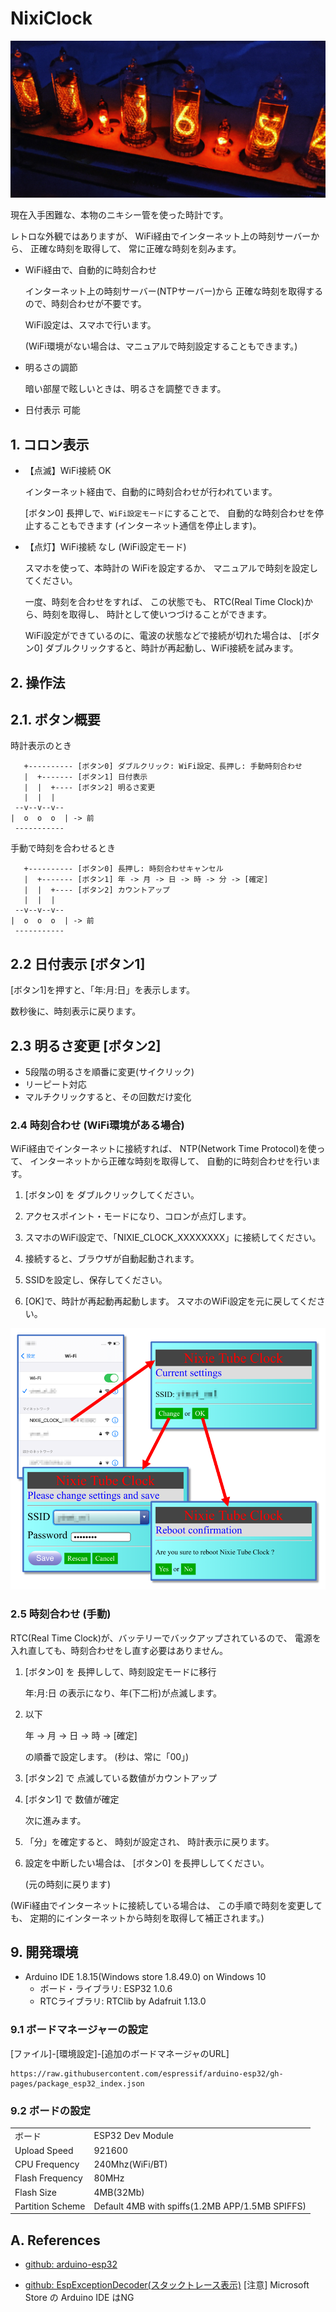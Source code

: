 # NixiClock

![](docs/clock1.jpg)

現在入手困難な、本物のニキシー管を使った時計です。

レトロな外観ではありますが、
WiFi経由でインターネット上の時刻サーバーから、
正確な時刻を取得して、
常に正確な時刻を刻みます。

* WiFi経由で、自動的に時刻合わせ

  インターネット上の時刻サーバー(NTPサーバー)から
  正確な時刻を取得するので、時刻合わせが不要です。
  
  WiFi設定は、スマホで行います。

  (WiFi環境がない場合は、マニュアルで時刻設定することもできます。)

* 明るさの調節

  暗い部屋で眩しいときは、明るさを調整できます。

* 日付表示 可能


## 1. コロン表示

* 【点滅】WiFi接続 OK

  インターネット経由で、自動的に時刻合わせが行われています。
  
  [ボタン0] 長押しで、``WiFi設定モード``にすることで、
  自動的な時刻合わせを停止することもできます
  (インターネット通信を停止します)。

* 【点灯】WiFi接続 なし (WiFi設定モード)

  スマホを使って、本時計の WiFiを設定するか、
  マニュアルで時刻を設定してください。

  一度、時刻を合わせをすれば、
  この状態でも、
  RTC(Real Time Clock)から、時刻を取得し、
  時計として使いつづけることができます。

  WiFi設定ができているのに、電波の状態などで接続が切れた場合は、
  [ボタン0] ダブルクリックすると、時計が再起動し、WiFi接続を試みます。


## 2. 操作法

## 2.1. ボタン概要

時計表示のとき
```
   +---------- [ボタン0] ダブルクリック: WiFi設定、長押し: 手動時刻合わせ
   |  +------- [ボタン1] 日付表示
   |  |  +---- [ボタン2] 明るさ変更
   |  |  |
 --v--v--v--
|  o  o  o  | -> 前
 -----------
```

手動で時刻を合わせるとき
```
   +---------- [ボタン0] 長押し: 時刻合わせキャンセル
   |  +------- [ボタン1] 年 -> 月 -> 日 -> 時 -> 分 -> [確定]
   |  |  +---- [ボタン2] カウントアップ
   |  |  |
 --v--v--v--
|  o  o  o  | -> 前
 -----------
```


## 2.2 日付表示 [ボタン1]

[ボタン1]を押すと、「年:月:日」を表示します。

数秒後に、時刻表示に戻ります。


## 2.3 明るさ変更 [ボタン2]

* 5段階の明るさを順番に変更(サイクリック)
* リーピート対応
* マルチクリックすると、その回数だけ変化



### 2.4 時刻合わせ (WiFi環境がある場合)

WiFi経由でインターネットに接続すれば、
NTP(Network Time Protocol)を使って、
インターネットから正確な時刻を取得して、
自動的に時刻合わせを行います。

1. [ボタン0] を ダブルクリックしてください。

2. アクセスポイント・モードになり、コロンが点灯します。

3. スマホのWiFi設定で、「NIXIE_CLOCK_XXXXXXXX」に接続してください。

4. 接続すると、ブラウザが自動起動されます。

5. SSIDを設定し、保存してください。

6. [OK]で、時計が再起動再起動します。
   スマホのWiFi設定を元に戻してください。

![](docs/wifi1.png)


### 2.5 時刻合わせ (手動)

RTC(Real Time Clock)が、バッテリーでバックアップされているので、
電源を入れ直しても、時刻合わせをし直す必要はありません。

1. [ボタン0] を 長押しして、時刻設定モードに移行

   年:月:日 の表示になり、年(下二桁)が点滅します。

2. 以下

   年 -> 月 -> 日 -> 時 -> [確定]
    
   の順番で設定します。
   (秒は、常に「00」)
   
2. [ボタン2] で 点滅している数値がカウントアップ

3. [ボタン1] で 数値が確定

   次に進みます。

4. 「分」を確定すると、
   時刻が設定され、
   時計表示に戻ります。
   
5. 設定を中断したい場合は、
   [ボタン0] を長押ししてください。

   (元の時刻に戻ります)

(WiFi経由でインターネットに接続している場合は、
この手順で時刻を変更しても、
定期的にインターネットから時刻を取得して補正されます。)



## 9. 開発環境

* Arduino IDE 1.8.15(Windows store 1.8.49.0) on Windows 10
  - ボード・ライブラリ: ESP32 1.0.6
  - RTCライブラリ: RTClib by Adafruit 1.13.0
  
### 9.1 ボードマネージャーの設定

[ファイル]-[環境設定]-[追加のボードマネージャのURL]
```
https://raw.githubusercontent.com/espressif/arduino-esp32/gh-pages/package_esp32_index.json
```


### 9.2 ボードの設定

| | |
|--|--|
| ボード | ESP32 Dev Module |
| Upload Speed | 921600 |
| CPU Frequency | 240Mhz(WiFi/BT) |
| Flash Frequency | 80MHz |
| Flash Size | 4MB(32Mb) |
| Partition Scheme | Default 4MB with spiffs(1.2MB APP/1.5MB SPIFFS) |



## A. References

* [github: arduino-esp32](https://github.com/espressif/arduino-esp32/)

* [github: EspExceptionDecoder(スタックトレース表示)](https://github.com/me-no-dev/EspExceptionDecoder/releases/)
  [注意] Microsoft Store の Arduino IDE はNG

